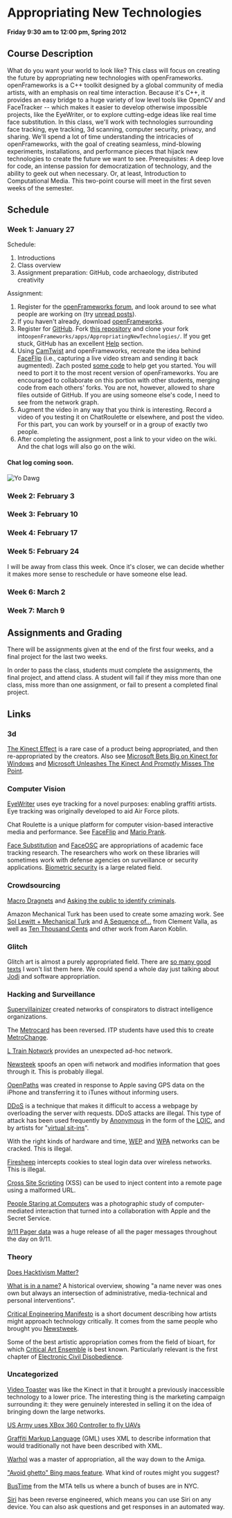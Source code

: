 # Appropriating New Technologies
**Friday 9:30 am to 12:00 pm, Spring 2012**

## Course Description

What do you want your world to look like? This class will focus on creating the future by appropriating new technologies with openFrameworks. openFrameworks is a C++ toolkit designed by a global community of media artists, with an emphasis on real time interaction. Because it's C++, it provides an easy bridge to a huge variety of low level tools like OpenCV and FaceTracker -- which makes it easier to develop otherwise impossible projects, like the EyeWriter, or to explore cutting-edge ideas like real time face substitution. In this class, we'll work with technologies surrounding face tracking, eye tracking, 3d scanning, computer security, privacy, and sharing. We'll spend a lot of time understanding the intricacies of openFrameworks, with the goal of creating seamless, mind-blowing experiments, installations, and performance pieces that hijack new technologies to create the future we want to see. Prerequisites: A deep love for code, an intense passion for democratization of technology, and the ability to geek out when necessary. Or, at least, Introduction to Computational Media. This two-point course will meet in the first seven weeks of the semester.

## Schedule

### Week 1: January 27

Schedule:

1. Introductions
2. Class overview
3. Assignment preparation: GitHub, code archaeology, distributed creativity

Assignment:

1. Register for the [openFrameworks forum](http://forum.openframeworks.cc/), and look around to see what people are working on (try [unread posts](http://forum.openframeworks.cc/index.php?action=unread)).
2. If you haven't already, download [openFrameworks](http://www.openframeworks.cc/).
3. Register for [GitHub](https://github.com/). Fork [this repository](https://github.com/kylemcdonald/AppropriatingNewTechnologies) and clone your fork into`openFrameworks/apps/AppropriatingNewTechnologies/`. If you get stuck, GitHub has an excellent [Help](http://help.github.com/) section.
4. Using [CamTwist](http://camtwiststudio.com/download/) and openFrameworks, recreate the idea behind [FaceFlip](http://vimeo.com/10191761) (i.e., capturing a live video stream and sending it back augmented). Zach posted [some code](http://forum.openframeworks.cc/index.php/topic,2946.0.html) to help get you started. You will need to port it to the most recent version of openFrameworks. You are encouraged to collaborate on this portion with other students, merging code from each others' forks. You are not, however, allowed to share files outside of GitHub. If you are using someone else's code, I need to see from the network graph.
5. Augment the video in any way that you think is interesting. Record a video of you testing it on ChatRoulette or elsewhere, and post the video. For this part, you can work by yourself or in a group of exactly two people.
6. After completing the assignment, post a link to your video on the wiki. And the chat logs will also go on the wiki.

#### Chat log coming soon.

![Yo Dawg](http://g.static.memegenerator.net/cache/instances/500x/13/13389/13710965.jpg)

### Week 2: February 3

### Week 3: February 10

### Week 4: February 17

### Week 5: February 24

I will be away from class this week. Once it's closer, we can decide whether it makes more sense to reschedule or have someone else lead.

### Week 6: March 2

### Week 7: March 9

## Assignments and Grading

There will be assignments given at the end of the first four weeks, and a final project for the last two weeks.

In order to pass the class, students must complete the assignments, the final project, and attend class. A student will fail if they miss more than one class, miss more than one assignment, or fail to present a completed final project.

## Links

### 3d

[The Kinect Effect](http://www.xbox.com/en-US/Kinect/Kinect-Effect) is a rare case of a product being appropriated, and then re-appropriated by the creators. Also see [Microsoft Bets Big on Kinect for Windows](www.wired.com/epicenter/2012/01/microsoft-bets-kinect-windows/) and [Microsoft Unleashes The Kinect And Promptly Misses The Point](http://www.fastcodesign.com/1665827/microsoft-unleashes-the-kinect-and-promptly-misses-the-point).

### Computer Vision

[EyeWriter](http://www.eyewriter.org/) uses eye tracking for a novel purposes: enabling graffiti artists. Eye tracking was originally developed to aid Air Force pilots.

Chat Roulette is a unique platform for computer vision-based interactive media and performance. See [FaceFlip](http://vimeo.com/10191761) and [Mario Prank](https://www.youtube.com/watch?feature=player_embedded&v=OTC2I1lHnS4).

[Face Substitution](http://vimeo.com/29348533) and [FaceOSC](http://vimeo.com/26098366) are appropriations of academic face tracking research. The researchers who work on these libraries will sometimes work with defense agencies on surveillance or security applications. [Biometric security](http://www.patentlyapple.com/patently-apple/2011/11/apple-wins-secret-patent-for-high-end-3d-object-recognition.html) is a large related field.

### Crowdsourcing

[Macro Dragnets](http://events.ccc.de/congress/2011/Fahrplan/events/4813.en.html) and [Asking the public to identify criminals](http://bits.blogs.nytimes.com/2011/08/09/london-police-use-flickr-to-identify-looters/).

Amazon Mechanical Turk has been used to create some amazing work. See [Sol Lewitt + Mechanical Turk](http://clementvalla.com/category/work/sol-lewitt-mechanical-turk/) and [A Sequence of...](http://clementvalla.com/category/work/a-sequence-of/) from Clement Valla, as well as [Ten Thousand Cents](http://www.tenthousandcents.com/top.html) and other work from Aaron Koblin.

### Glitch

Glitch art is almost a purely appropriated field. There are [so many good texts](http://gli.tc/h/wiki/index.php/Glitch_theory) I won't list them here. We could spend a whole day just talking about [Jodi](https://en.wikipedia.org/wiki/Jodi#Selected_works) and software appropriation.

### Hacking and Surveillance

[Supervillainizer](http://www.anninaruest.com/a/supervillainizer/index.html) created networks of conspirators to distract intelligence organizations.

The [Metrocard](http://events.ccc.de/congress/2005/fahrplan/events/765.en.html) has been reversed. ITP students have used this to create [MetroChange](http://metrochange.org/).

[L Train Notwork](http://vimeo.com/32149926) provides an unexpected ad-hoc network.

[Newsteek](http://newstweek.com/overview) spoofs an open wifi network and modifies information that goes through it. This is probably illegal.

[OpenPaths](http://openpaths.cc/) was created in response to Apple saving GPS data on the iPhone and transferring it to iTunes without informing users.

[DDoS](https://en.wikipedia.org/wiki/Ddos#Distributed_attack) is a technique that makes it difficult to access a webpage by overloading the server with requests. DDoS attacks are illegal. This type of attack has been used frequently by [Anonymous](http://mashable.com/2010/12/09/how-operation-payback-executes-its-attacks/) in the form of the [LOIC](https://en.wikipedia.org/wiki/LOIC), and by artists for "[virtual sit-ins](http://www.utsandiego.com/news/2010/apr/09/ucsd-prof-turns-meeting-protest-rally/)".

With the right kinds of hardware and time, [WEP](http://lifehacker.com/5305094/how-to-crack-a-wi+fi-networks-wep-password-with-backtrack) and [WPA](http://www.aircrack-ng.org/doku.php?id=cracking_wpa) networks can be cracked. This is illegal.

[Firesheep](https://en.wikipedia.org/wiki/Firesheep) intercepts cookies to steal login data over wireless networks. This is illegal.

[Cross Site Scripting](https://en.wikipedia.org/wiki/Cross-site_scripting) (XSS) can be used to inject content into a remote page using a malformed URL.

[People Staring at Computers](http://vimeo.com/groups/openframeworks/videos/25958231) was a photographic study of computer-mediated interaction that turned into a collaboration with Apple and the Secret Service.

[9/11 Pager data](http://911.wikileaks.org/) was a huge release of all the pager messages throughout the day on 9/11.

### Theory

[Does Hacktivism Matter?](http://events.ccc.de/congress/2011/Fahrplan/events/4749.en.html)

[What is in a name?](http://events.ccc.de/congress/2011/Fahrplan/events/4713.en.html) A historical overview, showing "a name never was ones own but always an intersection of administrative, media-technical and personal interventions".

[Critical Engineering Manifesto](http://criticalengineering.org/) is a short document describing how artists might approach technology critically. It comes from the same people who brought you [Newstweek](http://newstweek.com/overview).

Some of the best artistic appropriation comes from the field of bioart, for which [Critical Art Ensemble](http://www.critical-art.net/) is best known. Particularly relevant is the first chapter of [Electronic Civil Disobedience](http://www.critical-art.net/books/ecd/ecd2.pdf).

### Uncategorized

[Video Toaster](https://www.youtube.com/watch?v=C_K8vnx2ZDc) was like the Kinect in that it brought a previously inaccessible technology to a lower price. The interesting thing is the marketing campaign surrounding it: they were genuinely interested in selling it on the idea of bringing down the large networks.

[US Army uses XBox 360 Controller to fly UAVs](http://www.pyrosoft.co.uk/blog/2007/11/04/army-fly-uav-spy-plane-with-xbox-360-controller/)

[Graffiti Markup Language](http://www.graffitimarkuplanguage.com) (GML) uses XML to describe information that would traditionally not have been described with XML.

[Warhol](https://www.youtube.com/watch?v=3oqUd8utr14) was a master of appropriation, all the way down to the Amiga.

["Avoid ghetto" Bing maps feature](http://news.cnet.com/8301-17852_3-57354445-71/the-joy-of-microsofts-avoid-ghetto-gps-patent/). What kind of routes might you suggest?

[BusTime](http://bustime.mta.info/) from the MTA tells us where a bunch of buses are in NYC.

[Siri](https://github.com/applidium/Cracking-Siri#readme) has been reverse engineered, which means you can use Siri on any device. You can also ask questions and get responses in an automated way.
